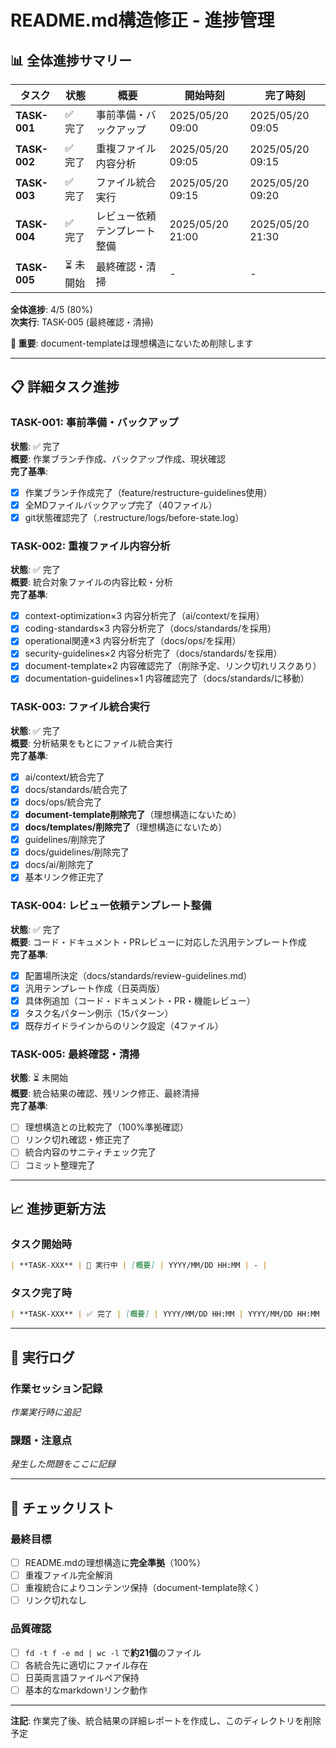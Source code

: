 # README.md構造修正 - 進捗管理

## 📊 全体進捗サマリー

| タスク | 状態 | 概要 | 開始時刻 | 完了時刻 |
|-------|------|------|----------|----------|
| **TASK-001** | ✅ 完了 | 事前準備・バックアップ | 2025/05/20 09:00 | 2025/05/20 09:05 |
| **TASK-002** | ✅ 完了 | 重複ファイル内容分析 | 2025/05/20 09:05 | 2025/05/20 09:15 |
| **TASK-003** | ✅ 完了 | ファイル統合実行 | 2025/05/20 09:15 | 2025/05/20 09:20 |
| **TASK-004** | ✅ 完了 | レビュー依頼テンプレート整備 | 2025/05/20 21:00 | 2025/05/20 21:30 |
| **TASK-005** | ⏳ 未開始 | 最終確認・清掃 | - | - |

**全体進捗**: 4/5 (80%)  
**次実行**: TASK-005 (最終確認・清掃)

**🚨 重要**: document-templateは理想構造にないため削除します

---

## 📋 詳細タスク進捗

### TASK-001: 事前準備・バックアップ
**状態**: ✅ 完了  
**概要**: 作業ブランチ作成、バックアップ作成、現状確認  
**完了基準**:
- [x] 作業ブランチ作成完了（feature/restructure-guidelines使用）
- [x] 全MDファイルバックアップ完了（40ファイル）  
- [x] git状態確認完了（.restructure/logs/before-state.log）

### TASK-002: 重複ファイル内容分析
**状態**: ✅ 完了  
**概要**: 統合対象ファイルの内容比較・分析  
**完了基準**:
- [x] context-optimization×3 内容分析完了（ai/context/を採用）
- [x] coding-standards×3 内容分析完了（docs/standards/を採用）
- [x] operational関連×3 内容分析完了（docs/ops/を採用）
- [x] security-guidelines×2 内容分析完了（docs/standards/を採用）
- [x] document-template×2 内容確認完了（削除予定、リンク切れリスクあり）
- [x] documentation-guidelines×1 内容確認完了（docs/standards/に移動）

### TASK-003: ファイル統合実行
**状態**: ✅ 完了  
**概要**: 分析結果をもとにファイル統合実行  
**完了基準**:
- [x] ai/context/統合完了
- [x] docs/standards/統合完了
- [x] docs/ops/統合完了
- [x] **document-template削除完了**（理想構造にないため）
- [x] **docs/templates/削除完了**（理想構造にないため）
- [x] guidelines/削除完了
- [x] docs/guidelines/削除完了
- [x] docs/ai/削除完了
- [x] 基本リンク修正完了

### TASK-004: レビュー依頼テンプレート整備
**状態**: ✅ 完了  
**概要**: コード・ドキュメント・PRレビューに対応した汎用テンプレート作成  
**完了基準**:
- [x] 配置場所決定（docs/standards/review-guidelines.md）
- [x] 汎用テンプレート作成（日英両版）
- [x] 具体例追加（コード・ドキュメント・PR・機能レビュー）
- [x] タスク名パターン例示（15パターン）
- [x] 既存ガイドラインからのリンク設定（4ファイル）

### TASK-005: 最終確認・清掃
**状態**: ⏳ 未開始  
**概要**: 統合結果の確認、残リンク修正、最終清掃  
**完了基準**:
- [ ] 理想構造との比較完了（100%準拠確認）
- [ ] リンク切れ確認・修正完了
- [ ] 統合内容のサニティチェック完了
- [ ] コミット整理完了

---

## 📈 進捗更新方法

### タスク開始時
```markdown
| **TASK-XXX** | 🔄 実行中 | [概要] | YYYY/MM/DD HH:MM | - |
```

### タスク完了時  
```markdown
| **TASK-XXX** | ✅ 完了 | [概要] | YYYY/MM/DD HH:MM | YYYY/MM/DD HH:MM |
```

---

## 🔄 実行ログ

### 作業セッション記録
*作業実行時に追記*

### 課題・注意点  
*発生した問題をここに記録*

---

## 📝 チェックリスト

### 最終目標
- [ ] README.mdの理想構造に**完全準拠**（100%）
- [ ] 重複ファイル完全解消
- [ ] 重複統合によりコンテンツ保持（document-template除く）
- [ ] リンク切れなし

### 品質確認
- [ ] `fd -t f -e md | wc -l` で**約21個**のファイル
- [ ] 各統合先に適切にファイル存在
- [ ] 日英両言語ファイルペア保持
- [ ] 基本的なmarkdownリンク動作

---

**注記**: 作業完了後、統合結果の詳細レポートを作成し、このディレクトリを削除予定